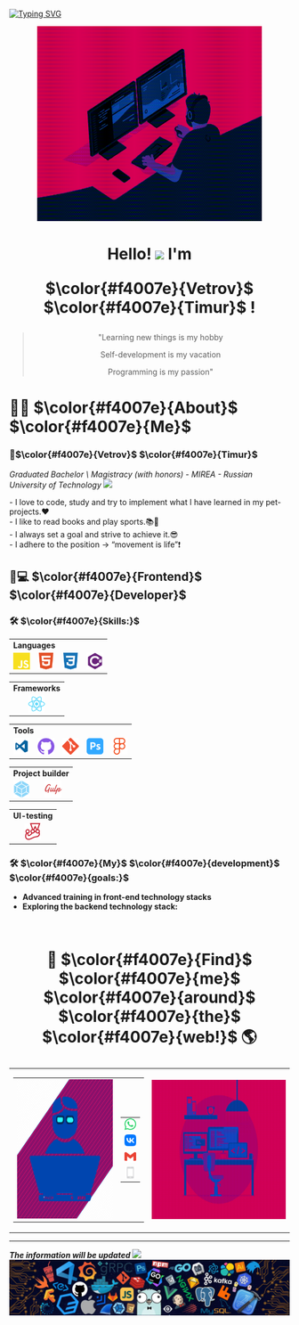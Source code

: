 [![Typing SVG](https://readme-typing-svg.herokuapp.com?font=Fira+Code&size=24&pause=1000&color=F4007E&random=false&width=435&lines=Welcome+to+my+profile+GitHub)](https://git.io/typing-svg)

<div align="center">
  <img alt="GIF" src="./gif/codeTest.gif" width="80%" height="350" />
</div>

<h1 align="center">
  Hello! 
  <img src="https://raw.githubusercontent.com/MartinHeinz/MartinHeinz/master/wave.gif" width="30px"> 
  I'm 
  <span>
  
  $\color{#f4007e}{Vetrov}$ $\color{#f4007e}{Timur}$ 
  </span>!
</h1>




<blockquote align="center">
  <p>"Learning new things is my hobby</p>
  <p>Self-development is my vacation</p>
  <p>Programming is my passion"</p>
</blockquote>


# 🙋‍♂️<span> $\color{#f4007e}{About}$ $\color{#f4007e}{Me}$</span>

### 🚀<span>$\color{#f4007e}{Vetrov}$ $\color{#f4007e}{Timur}$</span>  
*Graduated Bachelor \ Magistracy (with honors) - MIREA - Russian University of Technology* <img src="https://emoji.slack-edge.com/T0172CCPGUW/party-blob/d7253707fa13e9ee.gif" width="30"/>
<div>
    <p style="margin: 0"> - I love to code, study and try to implement what I have learned in my pet-projects.❤️ </p>
    <p style="margin: 0"> - I like to read books and play sports.📚💪</p>
    <p style="margin: 0"> - I always set a goal and strive to achieve it.😎 </p>
    <p style="margin: 0; margin-bottom: 25px"> - I adhere to the position → “movement is life”❗ </p>
</div>

## <span >👨💻 $\color{#f4007e}{Frontend}$ $\color{#f4007e}{Developer}$ </span>

### 🛠️ <span>**$\color{#f4007e}{Skills:}$**</span>


<table>
  <tr>
    <td colspan="4">
      <b>Languages</b>
    </td>
  </tr>
  <tr>
    <td>
      <img src="./img/icons/Languages/javascript.png" width="30px" />
    </td>
    <td>
      <img src="./img/icons/Languages/html5.png" width="30px" />
    </td>
    <td>
      <img src="./img/icons/Languages/css3.png" width="30px" />
    </td>
    <td>
      <img src="./img/icons/Languages/csharp-plain.png" width="30px" />
    </td>
  </tr>
</table>
<table>
  <tr>
    <td>
      <b>Frameworks</b>
    </td>
  </tr>
  <tr>
    <td align="center">
      <img src="./img/icons/Frameworks/react.png" width="30px" />
    </td>
  </tr>
</table>
<table>
  <tr>
    <td colspan="5"><b>Tools</b></td>
  </tr>
  <tr>
    <td>
      <img src="./img/icons/Tools/vs-code-logo-microsoft-svgrepo-com.png" width="30px" />
    </td>
    <td>
      <img src="./img/icons/Tools/github.png" width="30px" />
    </td>
    <td>
      <img src="./img/icons/Tools/git.png" width="30px" />
    </td>
    <td>
      <img src="./img/icons/Tools/adobephotoshop.png" width="30px" />
    </td>
    <td>
      <img src="./img/icons/Tools/figma.png" width="30px" />
    </td>
  </tr>
</table>
<table>
  <tr>
    <td colspan="2">
      <b>Project builder</b>
    </td>
  </tr>
  <tr>
    <td>
      <img src="./img/icons/ProjectBuilder/webpack.png" width="30px" />
    </td>
    <td>
      <img src="./img/icons/ProjectBuilder/gulp.png" width="30px" />
    </td>
  </tr>
</table>
<table>
  <tr>
    <td><b>UI-testing</b></td>
  </tr>
  <tr>
    <td align="center">
      <img src="./img/icons/UI-testing/jest.png" width="30px" />
    </td>
  </tr>
</table>

### 🛠️ <span>$\color{#f4007e}{My}$ $\color{#f4007e}{development}$ $\color{#f4007e}{goals:}$</span> 

- **Advanced training in front-end technology stacks**
- **Exploring the backend technology stack:**
<br>

<h1 align="center">
  <span>
  
  🔎 $\color{#f4007e}{Find}$ $\color{#f4007e}{me}$ $\color{#f4007e}{around}$ $\color{#f4007e}{the}$ $\color{#f4007e}{web!}$ 🌎 
  </span>
</h1>
<table align="center" width="100%">
  <tr>
    <td align="center">
      <table align="center" width="100%">
        <tr>
          <td align="center">
            <img width="250" height="250" src="./img/DeveloperFront.webp">
          </td>
          <td align="center">
            <table align="center" width="100%">
              <tr>
                <td align="center">
                  <a href="">
                    <img src="./img/icons/Contacts/whatsapp.png" width="30px" />
                  </a>
                </td>
              </tr>
              <tr>
                <td align="center">
                  <a href="">
                    <img src="./img/icons/Contacts/vk.png" width="30px" />
                  </a>
                </td>
              </tr>
              <tr>
                <td align="center">
                  <a href="https://twitter.com/">
                    <img src="./img/icons/Contacts/gmail.png" width="30px" />
                  </a>
                </td>
              </tr>
              <tr>
                <td align="center">
                  <a href="https://www.instagram.com/">
                    <img src="./img/icons/Contacts/phone_rudjosz71r98.png" width="30px" />
                  </a>
                </td>
              </tr>
            </table>
          </td>
        </tr>
      </table>
    </td>
    <td align="center">
      <img width="350" height="250" src="./gif/workspace.gif">
    </td>
  </tr>
</table>
<hr>

***The information will be updated***
<img src="https://emoji.slack-edge.com/T0172CCPGUW/party-blob/d7253707fa13e9ee.gif" width="30"/>
<img src="./img/footer.webp">

